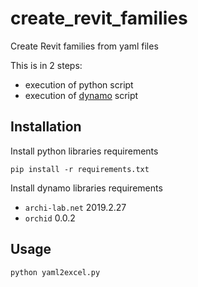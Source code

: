 # create_revit_families
Create Revit families from yaml files

This is in 2 steps:

* execution of python script
* execution of [dynamo](https://dynamobim.org/download/) script

## Installation

Install python libraries requirements

```
pip install -r requirements.txt
```

Install dynamo libraries requirements
* `archi-lab.net` 2019.2.27
* `orchid` 0.0.2

## Usage

```
python yaml2excel.py
```
